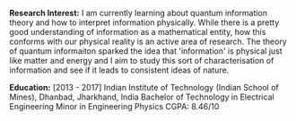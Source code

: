 **Research Interest:** I am currently learning about quantum information theory and how to interpret information physically. While there is a pretty good understanding of information as a mathematical entity, how this conforms with our physical reality is an active area of research. The theory of quantum informaiton sparked the idea that 'information' is physical just like matter and energy and I aim to study this sort of characterisation of information and see if it leads to consistent ideas of nature.

**Education:**
[2013 - 2017]
Indian Institute of Technology (Indian School of Mines), Dhanbad, Jharkhand, India
Bachelor of Technology in Electrical Engineering
Minor in Engineering Physics
CGPA: 8.46/10
